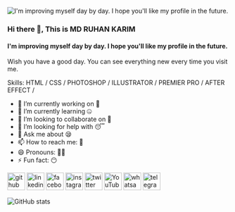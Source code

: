 ![I'm improving myself day by day. I hope you'll like my profile in the future.](https://scontent.fjsr14-1.fna.fbcdn.net/v/t39.30808-6/293264964_1087626608509479_8524973456529391683_n.jpg?_nc_cat=111&ccb=1-7&_nc_sid=5f2048&_nc_eui2=AeF2g4aJqwaHqghGHVNAw9KtZz8Zj9kNFkxnPxmP2Q0WTH4sBXJTupn47RGB8I0e9d_rbCoaspO3QkmGq7o7m4xm&_nc_ohc=5QkWv7GHzxIAX_Zlmkg&_nc_ht=scontent.fjsr14-1.fna&oh=00_AfBsp4AMDNS9JJGoT-SXOzBlCjTmGO8srFTajj4KEN3NZA&oe=660DD5A1)
### Hi there 👋, This is MD RUHAN KARIM
#### I'm improving myself day by day. I hope you'll like my profile in the future.

Wish you have a good day. You can see everything new every time you visit me.

Skills: HTML / CSS / PHOTOSHOP / ILLUSTRATOR / PREMIER PRO / AFTER EFFECT / 

- 🔭 I’m currently working on 🤨 
- 🌱 I’m currently learning 🤐 
- 👯 I’m looking to collaborate on 🖤 
- 🤔 I’m looking for help with 😴 
- 💬 Ask me about 😪 
- 📫 How to reach me: 🐸 
- 😄 Pronouns: 👦🏻 
- ⚡ Fun fact: 😶 


[<img src='https://cdn.jsdelivr.net/npm/simple-icons@3.0.1/icons/github.svg' alt='github' height='40'>](https://github.com/mdruhankarim)  [<img src='https://cdn.jsdelivr.net/npm/simple-icons@3.0.1/icons/linkedin.svg' alt='linkedin' height='40'>](https://www.linkedin.com/in/mdruhankarim/)  [<img src='https://cdn.jsdelivr.net/npm/simple-icons@3.0.1/icons/facebook.svg' alt='facebook' height='40'>](https://www.facebook.com/mdruhankarim)  [<img src='https://cdn.jsdelivr.net/npm/simple-icons@3.0.1/icons/instagram.svg' alt='instagram' height='40'>](https://www.instagram.com/mdruhankarim/)  [<img src='https://cdn.jsdelivr.net/npm/simple-icons@3.0.1/icons/twitter.svg' alt='twitter' height='40'>](https://twitter.com/mdruhankarim)  [<img src='https://cdn.jsdelivr.net/npm/simple-icons@3.0.1/icons/youtube.svg' alt='YouTube' height='40'>](https://www.youtube.com/channel/UC7nip9vI4hlU7869cUT-ETA)  [<img src='https://cdn.jsdelivr.net/npm/simple-icons@3.0.1/icons/whatsapp.svg' alt='whatsapp' height='40'>](https://api.whatsapp.com/send/?phone=8801777490727&text&type=phone_number&app_absent=0)  [<img src='https://cdn.jsdelivr.net/npm/simple-icons@3.0.1/icons/telegram.svg' alt='telegram' height='40'>](https://t.me/mdruhankarim)  

![GitHub stats](https://github-readme-stats.vercel.app/api?username=mdruhankarim&show_icons=true)  

